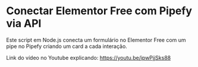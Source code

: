 # Conectar Elementor Free com Pipefy via API

Este script em Node.js conecta um formulário no Elementor Free com um pipe no Pipefy criando um card a cada interação.

Link do vídeo no Youtube explicando: https://youtu.be/ipwPjjSks88
